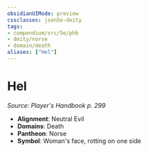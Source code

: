 ```yaml
---
obsidianUIMode: preview
cssclasses: json5e-deity
tags:
- compendium/src/5e/phb
- deity/norse
- domain/death
aliases: ["Hel"]
---
```

# Hel
*Source: Player's Handbook p. 299* 

- **Alignment**: Neutral Evil
- **Domains**: Death
- **Pantheon**: Norse
- **Symbol**: Woman's face, rotting on one side